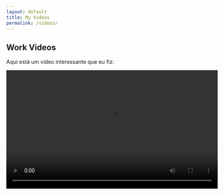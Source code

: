 ```yaml
---
layout: default
title: My Videos
permalink: /videos/
---
```


## Work Videos

Aqui está um vídeo interessante que eu fiz:

<video width="560" height="315" controls>
  <source src="/assets/videos/insta1.mp4" type="video/mp4">
  Seu navegador não suporta o elemento de vídeo.
</video>
